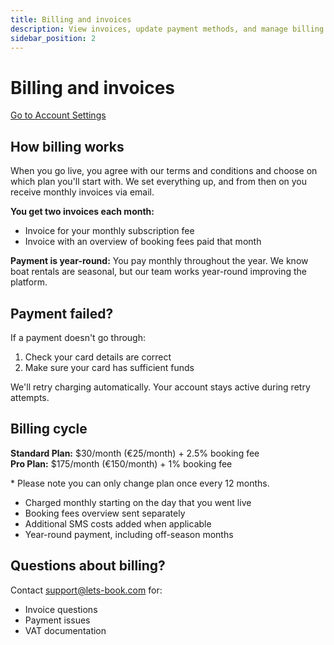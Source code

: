 ```yaml
---
title: Billing and invoices
description: View invoices, update payment methods, and manage billing details
sidebar_position: 2
---
```


# Billing and invoices

[Go to Account Settings](https://dashboard.letsbook.app/account/plan)

## How billing works

When you go live, you agree with our terms and conditions and choose on which plan you'll start with. We set everything up, and from then on you receive monthly invoices via email.

**You get two invoices each month:**

- Invoice for your monthly subscription fee
- Invoice with an overview of booking fees paid that month

**Payment is year-round:** You pay monthly throughout the year. We know boat rentals are seasonal, but our team works year-round improving the platform.

## Payment failed?

If a payment doesn't go through:

1. Check your card details are correct
2. Make sure your card has sufficient funds

We'll retry charging automatically. Your account stays active during retry attempts.

## Billing cycle

**Standard Plan:** $30/month (€25/month) + 2.5% booking fee  
**Pro Plan:** $175/month (€150/month) + 1% booking fee

\* Please note you can only change plan once every 12 months.

- Charged monthly starting on the day that you went live
- Booking fees overview sent separately
- Additional SMS costs added when applicable
- Year-round payment, including off-season months

## Questions about billing?

Contact support@lets-book.com for:

- Invoice questions
- Payment issues
- VAT documentation

